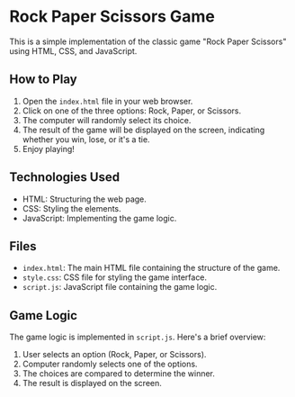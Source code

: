 # Rock Paper Scissors Game

This is a simple implementation of the classic game "Rock Paper Scissors" using HTML, CSS, and JavaScript.

## How to Play

1. Open the `index.html` file in your web browser.
2. Click on one of the three options: Rock, Paper, or Scissors.
3. The computer will randomly select its choice.
4. The result of the game will be displayed on the screen, indicating whether you win, lose, or it's a tie.
5. Enjoy playing!

## Technologies Used

- HTML: Structuring the web page.
- CSS: Styling the elements.
- JavaScript: Implementing the game logic.

## Files

- `index.html`: The main HTML file containing the structure of the game.
- `style.css`: CSS file for styling the game interface.
- `script.js`: JavaScript file containing the game logic.

## Game Logic

The game logic is implemented in `script.js`. Here's a brief overview:

1. User selects an option (Rock, Paper, or Scissors).
2. Computer randomly selects one of the options.
3. The choices are compared to determine the winner.
4. The result is displayed on the screen.


